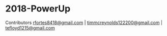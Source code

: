 # 2018-PowerUp

Contributors
rfortes8418@gmail.com | timmcreynolds122200@gmail.com | tefloyd1215@gmail.com

